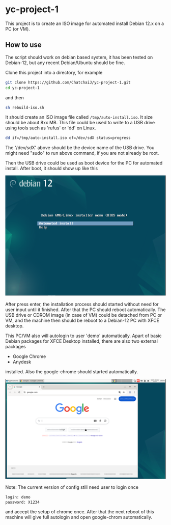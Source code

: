 # yc-project-1
This project is to create an ISO image for automated install Debian 12.x on a PC (or VM).

## How to use
The script should work on debian based system, it has been tested on Debian-12, but any recent Debian/Ubuntu
should be fine.

Clone this project into a directory, for example

```sh
git clone https://github.com/ChatchaiJ/yc-project-1.git
cd yc-project-1
```

and then

```sh
sh rebuild-iso.sh
```

It should create an ISO image file called `/tmp/auto-install.iso`. It size should be about 8xx MB.
This file could be used to write to a USB drive using tools such as 'rufus' or 'dd' on Linux.

```sh
dd if=/tmp/auto-install.iso of=/dev/sdX status=progress
```

The '/dev/sdX' above should be the device name of the USB drive.
You might need "sudo" to run above command, if you are not already be root.

Then the USB drive could be used as boot device for the PC for automated install.
After boot, it should show up like this

![pic1.png](pic1.png)

After press enter, the installation process should started without need for user input until it finished.
After that the PC should reboot automatically. The USB drive or CDROM image (in case of VM) could be detached
from PC or VM, and the machine then should be reboot to a Debian-12 PC with XFCE desktop.

This PC/VM also will autologin to user 'demo' automatically.
Apart of basic Debian packages for XFCE Desktop installed, there are also two external packages

 - Google Chrome
 - Anydesk

installed. Also the google-chrome should started automatically.

![pic2.png](pic2.png)

Note: The current version of config still need user to login once

```
login: demo
password: X1234
```

and accept the setup of chrome once. 
After that the next reboot of this machine will give full autologin and open google-chrom automatically.
